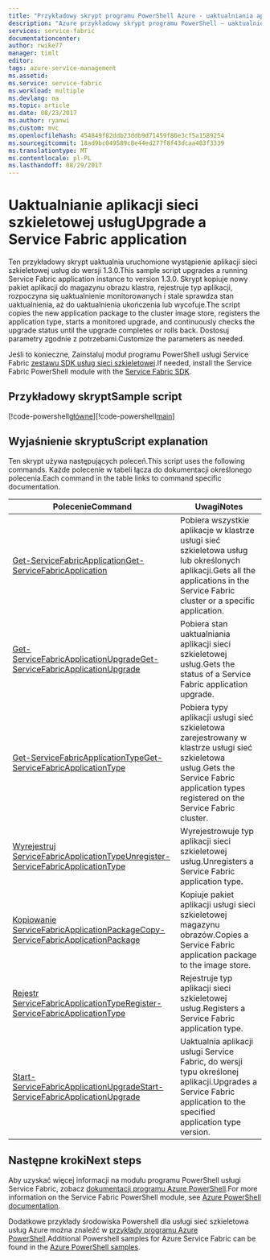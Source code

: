 ```yaml
---
title: "Przykładowy skrypt programu PowerShell Azure - uaktualniania aplikacji usługi Service Fabric | Dokumentacja firmy Microsoft"
description: "Azure przykładowy skrypt programu PowerShell — uaktualnienie aplikacji sieci szkieletowej usług."
services: service-fabric
documentationcenter: 
author: rwike77
manager: timlt
editor: 
tags: azure-service-management
ms.assetid: 
ms.service: service-fabric
ms.workload: multiple
ms.devlang: na
ms.topic: article
ms.date: 08/23/2017
ms.author: ryanwi
ms.custom: mvc
ms.openlocfilehash: 454849f82ddb23ddb9d71459f86e3cf5a1589254
ms.sourcegitcommit: 18ad9bc049589c8e44ed277f8f43dcaa483f3339
ms.translationtype: MT
ms.contentlocale: pl-PL
ms.lasthandoff: 08/29/2017
---
```

# <a name="upgrade-a-service-fabric-application"></a><span data-ttu-id="28f17-103">Uaktualnianie aplikacji sieci szkieletowej usług</span><span class="sxs-lookup"><span data-stu-id="28f17-103">Upgrade a Service Fabric application</span></span>

<span data-ttu-id="28f17-104">Ten przykładowy skrypt uaktualnia uruchomione wystąpienie aplikacji sieci szkieletowej usług do wersji 1.3.0.</span><span class="sxs-lookup"><span data-stu-id="28f17-104">This sample script upgrades a running Service Fabric application instance to version 1.3.0.</span></span> <span data-ttu-id="28f17-105">Skrypt kopiuje nowy pakiet aplikacji do magazynu obrazu klastra, rejestruje typ aplikacji, rozpoczyna się uaktualnienie monitorowanych i stale sprawdza stan uaktualnienia, aż do uaktualnienia ukończenia lub wycofuje.</span><span class="sxs-lookup"><span data-stu-id="28f17-105">The script copies the new application package to the cluster image store, registers the application type, starts a monitored upgrade, and continuously checks the upgrade status until the upgrade completes or rolls back.</span></span> <span data-ttu-id="28f17-106">Dostosuj parametry zgodnie z potrzebami.</span><span class="sxs-lookup"><span data-stu-id="28f17-106">Customize the parameters as needed.</span></span> 

<span data-ttu-id="28f17-107">Jeśli to konieczne, Zainstaluj moduł programu PowerShell usługi Service Fabric [zestawu SDK usług sieci szkieletowej](../service-fabric-get-started.md).</span><span class="sxs-lookup"><span data-stu-id="28f17-107">If needed, install the Service Fabric PowerShell module with the [Service Fabric SDK](../service-fabric-get-started.md).</span></span> 

## <a name="sample-script"></a><span data-ttu-id="28f17-108">Przykładowy skrypt</span><span class="sxs-lookup"><span data-stu-id="28f17-108">Sample script</span></span>

<span data-ttu-id="28f17-109">[!code-powershell[główne](../../../powershell_scripts/service-fabric/upgrade-application/upgrade-application.ps1 "uaktualnianie aplikacji")]</span><span class="sxs-lookup"><span data-stu-id="28f17-109">[!code-powershell[main](../../../powershell_scripts/service-fabric/upgrade-application/upgrade-application.ps1 "Upgrade an application")]</span></span>

## <a name="script-explanation"></a><span data-ttu-id="28f17-110">Wyjaśnienie skryptu</span><span class="sxs-lookup"><span data-stu-id="28f17-110">Script explanation</span></span>

<span data-ttu-id="28f17-111">Ten skrypt używa następujących poleceń.</span><span class="sxs-lookup"><span data-stu-id="28f17-111">This script uses the following commands.</span></span> <span data-ttu-id="28f17-112">Każde polecenie w tabeli łącza do dokumentacji określonego polecenia.</span><span class="sxs-lookup"><span data-stu-id="28f17-112">Each command in the table links to command specific documentation.</span></span>

| <span data-ttu-id="28f17-113">Polecenie</span><span class="sxs-lookup"><span data-stu-id="28f17-113">Command</span></span> | <span data-ttu-id="28f17-114">Uwagi</span><span class="sxs-lookup"><span data-stu-id="28f17-114">Notes</span></span> |
|---|---|
| [<span data-ttu-id="28f17-115">Get-ServiceFabricApplication</span><span class="sxs-lookup"><span data-stu-id="28f17-115">Get-ServiceFabricApplication</span></span>](/powershell/module/servicefabric/get-servicefabricapplication?view=azureservicefabricps) | <span data-ttu-id="28f17-116">Pobiera wszystkie aplikacje w klastrze usługi sieć szkieletowa usług lub określonych aplikacji.</span><span class="sxs-lookup"><span data-stu-id="28f17-116">Gets all the applications in the Service Fabric cluster or a specific application.</span></span>  |
| [<span data-ttu-id="28f17-117">Get-ServiceFabricApplicationUpgrade</span><span class="sxs-lookup"><span data-stu-id="28f17-117">Get-ServiceFabricApplicationUpgrade</span></span>](/powershell/module/servicefabric/get-servicefabricapplicationupgrade?view=azureservicefabricps) | <span data-ttu-id="28f17-118">Pobiera stan uaktualniania aplikacji sieci szkieletowej usług.</span><span class="sxs-lookup"><span data-stu-id="28f17-118">Gets the status of a Service Fabric application upgrade.</span></span> |
| [<span data-ttu-id="28f17-119">Get-ServiceFabricApplicationType</span><span class="sxs-lookup"><span data-stu-id="28f17-119">Get-ServiceFabricApplicationType</span></span>](/powershell/module/servicefabric/get-servicefabricapplicationtype?view=azureservicefabricps) | <span data-ttu-id="28f17-120">Pobiera typy aplikacji usługi sieć szkieletowa zarejestrowany w klastrze usługi sieć szkieletowa usług.</span><span class="sxs-lookup"><span data-stu-id="28f17-120">Gets the Service Fabric application types registered on the Service Fabric cluster.</span></span> |
| [<span data-ttu-id="28f17-121">Wyrejestruj ServiceFabricApplicationType</span><span class="sxs-lookup"><span data-stu-id="28f17-121">Unregister-ServiceFabricApplicationType</span></span>](/powershell/module/servicefabric/unregister-servicefabricapplicationtype?view=azureservicefabricps) | <span data-ttu-id="28f17-122">Wyrejestrowuje typ aplikacji sieci szkieletowej usług.</span><span class="sxs-lookup"><span data-stu-id="28f17-122">Unregisters a Service Fabric application type.</span></span>  |
| [<span data-ttu-id="28f17-123">Kopiowanie ServiceFabricApplicationPackage</span><span class="sxs-lookup"><span data-stu-id="28f17-123">Copy-ServiceFabricApplicationPackage</span></span>](/powershell/module/servicefabric/copy-servicefabricapplicationpackage?view=azureservicefabricps) | <span data-ttu-id="28f17-124">Kopiuje pakiet aplikacji usługi sieci szkieletowej magazynu obrazów.</span><span class="sxs-lookup"><span data-stu-id="28f17-124">Copies a Service Fabric application package to the image store.</span></span>  |
| [<span data-ttu-id="28f17-125">Rejestr ServiceFabricApplicationType</span><span class="sxs-lookup"><span data-stu-id="28f17-125">Register-ServiceFabricApplicationType</span></span>](/powershell/module/servicefabric/register-servicefabricapplicationtype?view=azureservicefabricps) | <span data-ttu-id="28f17-126">Rejestruje typ aplikacji sieci szkieletowej usług.</span><span class="sxs-lookup"><span data-stu-id="28f17-126">Registers a Service Fabric application type.</span></span> |
| [<span data-ttu-id="28f17-127">Start-ServiceFabricApplicationUpgrade</span><span class="sxs-lookup"><span data-stu-id="28f17-127">Start-ServiceFabricApplicationUpgrade</span></span>](/powershell/module/servicefabric/start-servicefabricapplicationupgrade?view=azureservicefabricps) | <span data-ttu-id="28f17-128">Uaktualnia aplikacji usługi Service Fabric, do wersji typu określonej aplikacji.</span><span class="sxs-lookup"><span data-stu-id="28f17-128">Upgrades a Service Fabric application to the specified application type version.</span></span> |


## <a name="next-steps"></a><span data-ttu-id="28f17-129">Następne kroki</span><span class="sxs-lookup"><span data-stu-id="28f17-129">Next steps</span></span>

<span data-ttu-id="28f17-130">Aby uzyskać więcej informacji na modułu programu PowerShell usługi Service Fabric, zobacz [dokumentacji programu Azure PowerShell](/powershell/azure/service-fabric/?view=azureservicefabricps).</span><span class="sxs-lookup"><span data-stu-id="28f17-130">For more information on the Service Fabric PowerShell module, see [Azure PowerShell documentation](/powershell/azure/service-fabric/?view=azureservicefabricps).</span></span>

<span data-ttu-id="28f17-131">Dodatkowe przykłady środowiska Powershell dla usługi sieć szkieletowa usług Azure można znaleźć w [przykłady programu Azure PowerShell](../service-fabric-powershell-samples.md).</span><span class="sxs-lookup"><span data-stu-id="28f17-131">Additional Powershell samples for Azure Service Fabric can be found in the [Azure PowerShell samples](../service-fabric-powershell-samples.md).</span></span>
